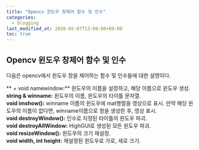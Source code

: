 ```yaml
---
title: "Opencv 윈도우 창제어 함수 및 인수"
categories: 
  - blogging
last_modified_at: 2020-02-07T13:00:00+09:00
toc: true
---
```


## **Opencv 윈도우 창제어 함수 및 인수**  
다음은 opencv에서 윈도우 창을 제어하는 함수 및 인수들에 대한 설명이다.  

** + void namewindow:** 윈도우의 이름을 설정하고, 해당 이름으로 윈도우 생성.  
**string & winname:** 윈도우의 이름, 윈도우의 타이틀 문자열.  
**void imshow():** winname 이름의 윈도우에 mat행렬을 영상으로 표시. 만약 해당 윈도우의 이름이 없다면, winname이름으로 창을 생성한 후, 영상 표시.  
**void destroyWindow():** 인수로 지정된 타이틀의 윈도우 파괴.  
**void destroyAllWindow:** HighGUI로 생성된 모든 윈도우 파괴.  
**void resizeWindow():** 윈도우의 크기 재설정.  
**void width, int height:** 재설정된 윈도우로 가로, 세로 크기.


